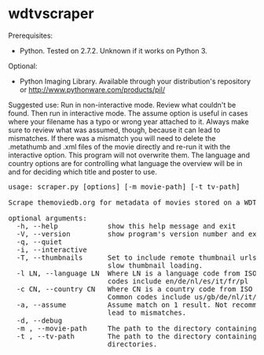 wdtvscraper  
===========  

Prerequisites:
* Python. Tested on 2.7.2. Unknown if it works on Python 3.

Optional:
* Python Imaging Library. Available through your distribution's repository or
http://www.pythonware.com/products/pil/  

Suggested use:
Run in non-interactive mode. Review what couldn't be found. Then run in 
interactive mode. The assume option is useful in cases where your filename has 
a typo or wrong year attached to it. Always make sure to review what was 
assumed, though, because it can lead to mismatches. If there was a mismatch 
you will need to delete the .metathumb and .xml files of the movie directly 
and re-run it with the interactive option. This program will not overwrite 
them. The language and country options are for controlling what language the 
overview will be in and for deciding which title and poster to use.

<pre>
usage: scraper.py [options] [-m movie-path] [-t tv-path]

Scrape themoviedb.org for metadata of movies stored on a WDTV device.

optional arguments:
  -h, --help            show this help message and exit
  -V, --version         show program's version number and exit
  -q, --quiet
  -i, --interactive
  -T, --thumbnails      Set to include remote thumbnail urls in xml. This may
                        slow thumbnail loading.
  -l LN, --language LN  Where LN is a language code from ISO 639-1. Common
                        codes include en/de/nl/es/it/fr/pl
  -c CN, --country CN   Where CN is a country code from ISO 3166-1 alpha-2.
                        Common codes include us/gb/de/nl/it/fr/pl
  -a, --assume          Assume match on 1 result. Not recommended This can
                        lead to mismatches.
  -d, --debug
  -m , --movie-path     The path to the directory containing your movie files.
  -t , --tv-path        The path to the directory containing your tv series
                        directories.
 
</pre>
